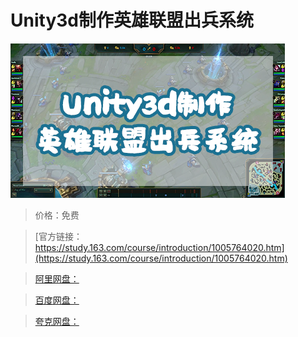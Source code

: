 # Unity3d制作英雄联盟出兵系统

![img](../../../assets/study163/free/eaaf00eb-e94a-4260-8e43-977bb2c12db5.png)

> 价格：免费

> [官方链接：https://study.163.com/course/introduction/1005764020.htm](https://study.163.com/course/introduction/1005764020.htm)

> [阿里网盘：]()

> [百度网盘：]()

> [夸克网盘：]()
